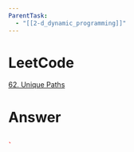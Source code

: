 ```yaml
---
ParentTask:
  - "[[2-d_dynamic_programming]]"
---
```


# LeetCode
[62. Unique Paths](https://leetcode.com/problems/unique-paths/)

# Answer
```Cpp

` 